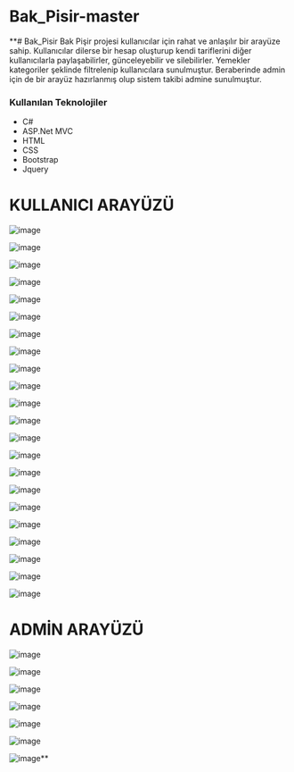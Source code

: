 # Bak_Pisir-master
**# Bak_Pisir 
Bak Pişir projesi kullanıcılar için rahat ve anlaşılır bir arayüze sahip. Kullanıcılar dilerse bir hesap oluşturup kendi tariflerini diğer kullanıcılarla paylaşabilirler, günceleyebilir ve silebilirler.
Yemekler kategoriler şeklinde filtrelenip kullanıcılara sunulmuştur. Beraberinde admin için de bir arayüz hazırlanmış olup sistem takibi admine sunulmuştur.

### Kullanılan Teknolojiler
* C#
* ASP.Net MVC
* HTML
* CSS
* Bootstrap
* Jquery

# KULLANICI ARAYÜZÜ
![image](https://github.com/drybozan/Bak_Pisir/assets/86890722/68f5bbea-32bd-451a-97c7-c38996db803a)

![image](https://github.com/drybozan/Bak_Pisir/assets/86890722/6cb1f6b2-bde5-4551-bf1d-f0886d3ea7e7)

![image](https://github.com/drybozan/Bak_Pisir/assets/86890722/3bf762dc-8aa8-4298-afae-d57bd3fdb4d8)

![image](https://github.com/drybozan/Bak_Pisir/assets/86890722/a9a4ee30-3f52-4193-9f54-a6b6b9e269ff)

![image](https://github.com/drybozan/Bak_Pisir/assets/86890722/3402c3a9-6fde-4b03-b4c7-31451ea7fd0c)

![image](https://github.com/drybozan/Bak_Pisir/assets/86890722/fd75db28-0bc8-4f7a-9604-03f2dae454b1)

![image](https://github.com/drybozan/Bak_Pisir/assets/86890722/1e602192-d886-459b-b25b-9b9e24d8a38c)

![image](https://github.com/drybozan/Bak_Pisir/assets/86890722/28c63818-36b0-4a5d-bf57-5e227c3347d8)

![image](https://github.com/drybozan/Bak_Pisir/assets/86890722/df0985e3-15e2-4bd1-a749-d204d1b3cc3c)

![image](https://github.com/drybozan/Bak_Pisir/assets/86890722/7e4fc9a8-b7ed-4401-977b-691f2a095306)

![image](https://github.com/drybozan/Bak_Pisir/assets/86890722/5a58305c-f397-4868-ac3e-d4d250e74c35)

![image](https://github.com/drybozan/Bak_Pisir/assets/86890722/1090e0eb-c296-46f2-bfbd-f99a563020c6)

![image](https://github.com/drybozan/Bak_Pisir/assets/86890722/505b85d7-c1bf-4481-8be9-f892354f73a6)

![image](https://github.com/drybozan/Bak_Pisir/assets/86890722/49bd6389-59e0-4dbc-af17-76564785de78)

![image](https://github.com/drybozan/Bak_Pisir/assets/86890722/bdb07752-2579-4c02-b658-87b5a64216e9)

![image](https://github.com/drybozan/Bak_Pisir/assets/86890722/f12d19bf-17ac-433c-b66f-092772a56632)

![image](https://github.com/drybozan/Bak_Pisir/assets/86890722/143882ef-b268-4e30-a82d-8624a63ef3ab)

![image](https://github.com/drybozan/Bak_Pisir/assets/86890722/c26389b9-8808-4c95-81f2-7a2b28900f44)

![image](https://github.com/drybozan/Bak_Pisir/assets/86890722/68deed64-6bce-48d7-8684-adffe434df4e)

![image](https://github.com/drybozan/Bak_Pisir/assets/86890722/e06847ac-91f4-4344-af44-9807368bcddd)

![image](https://github.com/drybozan/Bak_Pisir/assets/86890722/42d17edc-8e96-4c28-a8c6-6b6f7cd8c4da)


![image](https://github.com/drybozan/Bak_Pisir/assets/86890722/42382424-fb02-45c4-ac47-0c51bd830882)

# ADMİN ARAYÜZÜ
![image](https://github.com/drybozan/Bak_Pisir/assets/86890722/3eb40a0c-5798-4b8a-a047-685734330bfd)

![image](https://github.com/drybozan/Bak_Pisir/assets/86890722/819382cf-e6bd-4e3d-a9de-e95db25197ac)

![image](https://github.com/drybozan/Bak_Pisir/assets/86890722/32cb9460-a2ca-4ca3-843b-234b405e737e)

![image](https://github.com/drybozan/Bak_Pisir/assets/86890722/3b5c56ef-4efc-4ee2-b145-aad97dcf053e)

![image](https://github.com/drybozan/Bak_Pisir/assets/86890722/65fb969d-2ea1-4bd8-a495-141efd44ff59)

![image](https://github.com/drybozan/Bak_Pisir/assets/86890722/d89785a9-5846-4cfc-8fa6-78e1af7b8f4c)

![image](https://github.com/drybozan/Bak_Pisir/assets/86890722/2f3c7d8f-97ed-4a7f-913b-3ca818c60846)**
